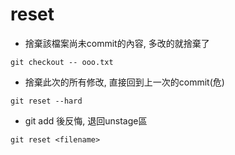 # reset
- 捨棄該檔案尚未commit的內容, 多改的就捨棄了
```
git checkout -- ooo.txt
```
- 捨棄此次的所有修改, 直接回到上一次的commit(危)
```
git reset --hard
```
- git add 後反悔, 退回unstage區
```
git reset <filename>
```